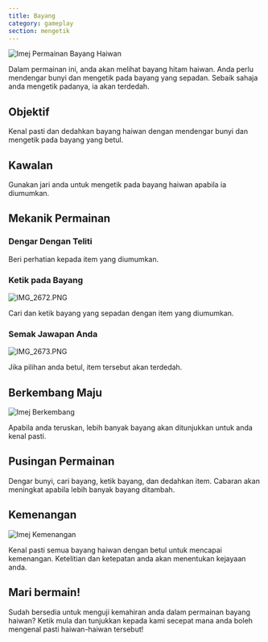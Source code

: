 ```yaml
---
title: Bayang
category: gameplay
section: mengetik
---
```

![Imej Permainan Bayang Haiwan](https://help.studycat.com/hc/article_attachments/34915780007577)

Dalam permainan ini, anda akan melihat bayang hitam haiwan. Anda perlu mendengar bunyi dan mengetik pada bayang yang sepadan. Sebaik sahaja anda mengetik padanya, ia akan terdedah.

## Objektif

Kenal pasti dan dedahkan bayang haiwan dengan mendengar bunyi dan mengetik pada bayang yang betul.

## Kawalan

Gunakan jari anda untuk mengetik pada bayang haiwan apabila ia diumumkan.

## Mekanik Permainan

### Dengar Dengan Teliti

Beri perhatian kepada item yang diumumkan.

### Ketik pada Bayang

![IMG_2672.PNG](https://help.studycat.com/hc/article_attachments/34785088097433)

Cari dan ketik bayang yang sepadan dengan item yang diumumkan.

### Semak Jawapan Anda

![IMG_2673.PNG](https://help.studycat.com/hc/article_attachments/34785088100761)

Jika pilihan anda betul, item tersebut akan terdedah.

## Berkembang Maju

![Imej Berkembang](https://help.studycat.com/hc/article_attachments/34915749569049)

Apabila anda teruskan, lebih banyak bayang akan ditunjukkan untuk anda kenal pasti.

## Pusingan Permainan

Dengar bunyi, cari bayang, ketik bayang, dan dedahkan item. Cabaran akan meningkat apabila lebih banyak bayang ditambah.

## Kemenangan

![Imej Kemenangan](https://help.studycat.com/hc/article_attachments/34915749571993)

Kenal pasti semua bayang haiwan dengan betul untuk mencapai kemenangan. Ketelitian dan ketepatan anda akan menentukan kejayaan anda.

## Mari bermain!

Sudah bersedia untuk menguji kemahiran anda dalam permainan bayang haiwan? Ketik mula dan tunjukkan kepada kami secepat mana anda boleh mengenal pasti haiwan-haiwan tersebut!